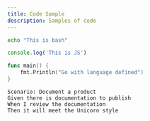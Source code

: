 ```yaml
---
title: Code Sample
description: Samples of code
---
```


<!--
In certain instances a markdown viewer may not display due to
the '---' frontmatter block above. If you're one of those edge
cases enclose the frontmatter at the top of this file entirely
within a comment block just like this comment.
-->

```bash
echo "This is bash"
```

```javascript
console.log('This is JS')
```

```go
func main() {
    fmt.Println("Go with language defined")
}
```

```gherkin
Scenario: Document a product
Given there is documentation to publish
When I review the documentation
Then it will meet the Unicorn style
```
